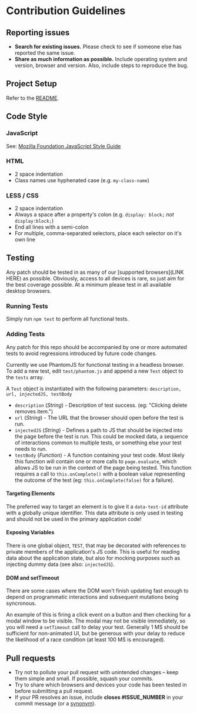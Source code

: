 # Contribution Guidelines

## Reporting issues

- **Search for existing issues.** Please check to see if someone else has reported the same issue.
- **Share as much information as possible.** Include operating system and version, browser and version. Also, include steps to reproduce the bug.

## Project Setup

Refer to the [README](https://github.com/mozilla/webmaker-profile-2/blob/master/README.md).

## Code Style

### JavaScript

See: [Mozilla Foundation JavaScript Style Guide](https://github.com/MozillaFoundation/javascript-style-guide)

### HTML

- 2 space indentation
- Class names use hyphenated case (e.g. `my-class-name`)

### LESS / CSS

- 2 space indentation
- Always a space after a property's colon (e.g. `display: block;` *not* `display:block;`)
- End all lines with a semi-colon
- For multiple, comma-separated selectors, place each selector on it's own line

## Testing

Any patch should be tested in as many of our [supported browsers](LINK HERE) as possible. Obviously, access to all devices is rare, so just aim for the best coverage possible. At a minimum please test in all available desktop browsers.

### Running Tests

Simply run `npm test` to perform all functional tests.

### Adding Tests

Any patch for this repo should be accompanied by one or more automated tests to avoid regressions introduced by future code changes.

Currently we use PhantomJS for functional testing in a headless browser. To add a new test, edit `test/phantom.js` and append a new `Test` object to the `tests` array.

A `Test` object is instantiated with the following parameters: `description, url, injectedJS, testBody`

- `description` (*String*) - Description of test success. (eg: "Clicking delete removes item.")
- `url` (*String*) - The URL that the browser should open before the test is run.
- `injectedJS` (*String*) - Defines a path to JS that should be injected into the page before the test is run. This could be mocked data, a sequence of interactions common to multiple tests, or something else your test needs to run.
- `testBody` (*Function*) - A function containing your test code. Most likely this function will contain one or more calls to `page.evaluate`, which allows JS to be run in the context of the page being tested. This function requires a call to `this.onComplete()` with a boolean value representing the outcome of the test (eg: `this.onComplete(false)` for a failure).

#### Targeting Elements

The preferred way to target an element is to give it a `data-test-id` attribute with a globally unique identifier. This data attribute is only used in testing and should not be used in the primary application code!

#### Exposing Variables

There is one global object, `TEST`, that may be decorated with references to private members of the application's JS code. This is useful for reading data about the application state, but also for mocking purposes such as injecting dummy data (see also: `injectedJS`).

#### DOM and setTimeout

There are some cases where the DOM won't finish updating fast enough to depend on programmatic interactions and subsequent mutations being syncronous.

An example of this is firing a click event on a button and then checking for a modal window to be visible. The modal may not be visible immediately, so you will need a `setTimeout` call to delay your test. Generally 1 MS should be sufficient for non-animated UI, but be generous with your delay to reduce the likelihood of a race condition (at least 100 MS is encouraged).

## Pull requests

- Try not to pollute your pull request with unintended changes – keep them simple and small. If possible, squash your commits.
- Try to share which browsers and devices your code has been tested in before submitting a pull request.
- If your PR resolves an issue, include **closes #ISSUE_NUMBER** in your commit message (or a [synonym](https://help.github.com/articles/closing-issues-via-commit-messages)).
